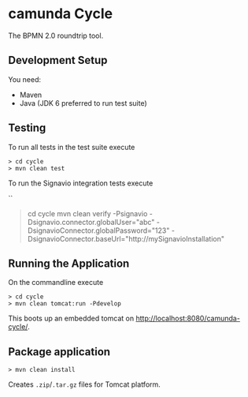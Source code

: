 # camunda Cycle

The BPMN 2.0 roundtrip tool.


## Development Setup

You need:

* Maven
* Java (JDK 6 preferred to run test suite)


## Testing

To run all tests in the test suite execute

```
> cd cycle
> mvn clean test
```

To run the Signavio integration tests execute

``
> cd cycle
> mvn clean verify -Psignavio -Dsignavio.connector.globalUser="abc" -DsignavioConnector.globalPassword="123" -DsignavioConnector.baseUrl="http://mySignavioInstallation"


## Running the Application

On the commandline execute

```
> cd cycle
> mvn clean tomcat:run -Pdevelop
```

This boots up an embedded tomcat on [http://localhost:8080/camunda-cycle/](http://localhost:8080/camunda-cycle/).


## Package application

```
> mvn clean install
```

Creates `.zip`/`.tar.gz` files for Tomcat platform.
